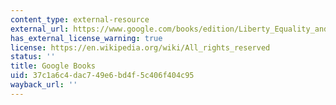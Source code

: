 ```yaml
---
content_type: external-resource
external_url: https://www.google.com/books/edition/Liberty_Equality_and_the_Market/68aty2HNbL4C?hl=en&gbpv=1
has_external_license_warning: true
license: https://en.wikipedia.org/wiki/All_rights_reserved
status: ''
title: Google Books
uid: 37c1a6c4-dac7-49e6-bd4f-5c406f404c95
wayback_url: ''
---
```

